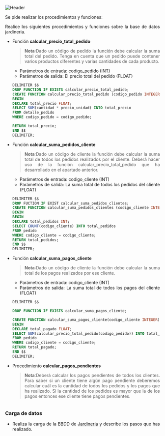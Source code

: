 <div align="justify">


![Header](https://hoplasoftware.com/wp-content/uploads/2021/07/1024px-MySQL.ff87215b43fd7292af172e2a5d9b844217262571.png)



Se pide realizar los procedimientos y funciones:

Realice los siguientes procedimientos y funciones sobre la base de datos jardineria.
- Función  __calcular_precio_total_pedido__
  >__Nota__:Dado un código de pedido la función debe calcular la suma total del pedido. Tenga en cuenta que un pedido puede contener varios productos diferentes y varias cantidades de cada producto.
   - Parámetros de entrada: codigo_pedido (INT)
   - Parámetros de salida: El precio total del pedido (FLOAT)

  ```sql
  DELIMITER $$
  DROP FUNCTION IF EXISTS calcular_precio_total_pedido;
  CREATE FUNCTION calcular_precio_total_pedido (codigo_pedido INTEGER) RETURNS FLOAT DETERMINISTIC
  BEGIN
  DECLARE total_precio FLOAT;
  SELECT SUM(cantidad * precio_unidad) INTO total_precio
  FROM detalle_pedido
  WHERE codigo_pedido = codigo_pedido;

  RETURN total_precio;
  END $$
  DELIMITER;
  ```



- Función  __calcular_suma_pedidos_cliente__
  >__Nota__:Dado un código de cliente la función debe calcular la suma total de todos los pedidos realizados por el cliente. Deberá hacer uso de la función calcular_precio_total_pedido que ha desarrollado en el apartado anterior.
  - Parámetros de entrada: codigo_cliente (INT)
  - Parámetros de salida: La suma total de todos los pedidos del cliente (FLOAT)

  ```sql
  DELIMITER $$
  DROP FUCTION IF EXIST calcular_suma_pedidos_clientes;
  CREATE FUNCTION calcular_suma_pedidos_clientes (codigo_cliente INTEGER) RETURNS FLOAT DETERMINISTIC
  BEGIN 
  BEGIN
  DECLARE total_pedidos INT;
  SELECT COUNT(codigo_cliente) INTO total_pedidos
  FROM pedido
  WHERE codigo_cliente = codigo_cliente;
  RETURN total_pedidos;
  END $$
  DELIMITER;
  ```

- Función __calcular_suma_pagos_cliente__
  >__Nota__:Dado un código de cliente la función debe calcular la suma total de los pagos realizados por ese cliente.
  - Parámetros de entrada: codigo_cliente (INT)
  - Parámetros de salida: La suma total de todos los pagos del cliente (FLOAT)
  
  ```sql
  DELIMITER $$

  DROP FUNCTION IF EXISTS calcular_suma_pagos_cliente;

  CREATE FUNCTION calcular_suma_pagos_cliente(codigo_cliente INTEGER) RETURNS FLOAT DETERMINISTIC
  BEGIN
  DECLARE total_pagado FLOAT;
  SELECT SUM(calcular_precio_total_pedido(codigo_pedido)) INTO total_pagado
  FROM pedido
  WHERE codigo_cliente = codigo_cliente;
  RETURN total_pagado;
  END $$
  DELIMITER;
  ```

   
- Procedimiento __calcular_pagos_pendientes__
  >__Nota__:Deberá calcular los pagos pendientes de todos los clientes. Para saber si un cliente tiene algún pago pendiente deberemos calcular cuál es la cantidad de todos los pedidos y los pagos que ha realizado. Si la cantidad de los pedidos es mayor que la de los pagos entonces ese cliente tiene pagos pendientes.

  ```sql

  ```

### Carga de datos

- Realiza la carga de la BBDD de [Jardineria](file/jardineria.sql) y describe los pasos que has realizado.



</div>
